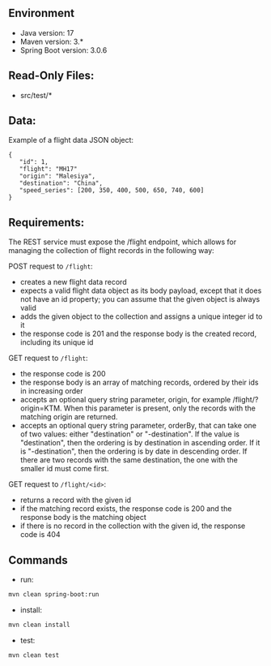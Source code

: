 ## Environment
- Java version: 17
- Maven version: 3.*
- Spring Boot version: 3.0.6

## Read-Only Files:
- src/test/*

## Data:
Example of a flight data JSON object:
```
{
   "id": 1,
   "flight": "MH17"
   "origin": "Malesiya",
   "destination": "China",
   "speed_series": [200, 350, 400, 500, 650, 740, 600]
}
```

## Requirements:
The REST service must expose the /flight endpoint, which allows for managing the collection of flight records in the following way:


POST request to `/flight`:

- creates a new flight data record
- expects a valid flight data object as its body payload, except that it does not have an id property; you can assume that the given object is always valid
- adds the given object to the collection and assigns a unique integer id to it
- the response code is 201 and the response body is the created record, including its unique id


GET request to `/flight`:

- the response code is 200
- the response body is an array of matching records, ordered by their ids in increasing order
- accepts an optional query string parameter, origin, for example /flight/?origin=KTM. When this parameter is present, only the records with the matching origin are returned.
- accepts an optional query string parameter, orderBy, that can take one of two values: either "destination" or "-destination". If the value is "destination", then the ordering is by destination in ascending order. If it is "-destination", then the ordering is by date in descending order. If there are two records with the same destination, the one with the smaller id must come first.

GET request to `/flight/<id>`:

- returns a record with the given id
- if the matching record exists, the response code is 200 and the response body is the matching object
- if there is no record in the collection with the given id, the response code is 404

## Commands
- run: 
```bash
mvn clean spring-boot:run
```
- install: 
```bash
mvn clean install
```
- test: 
```bash
mvn clean test
```